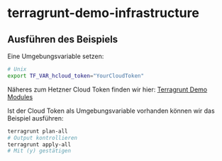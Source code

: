 # terragrunt-demo-infrastructure

## Ausführen des Beispiels

Eine Umgebungsvariable setzen:

```bash
# Unix
export TF_VAR_hcloud_token="YourCloudToken"
```

Näheres zum Hetzner Cloud Token finden wir hier: [Terragrunt Demo Modules](https://github.com/19bytes/terragrunt-demo/tree/develop#notepad-before-2023-03-01)

Ist der Cloud Token als Umgebungsvariable vorhanden können wir das Beispiel ausführen:

```bash
terragrunt plan-all
# Output kontrollieren
terragrunt apply-all
# Mit (y) gestätigen
```
